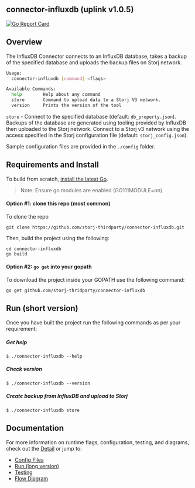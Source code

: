 ## connector-influxdb (uplink v1.0.5)


[![Go Report Card](https://goreportcard.com/badge/github.com/storj-thirdparty/connector-influxdb)](https://goreportcard.com/report/github.com/storj-thirdparty/connector-influxdb)

## Overview

The InfluxDB Connector connects to an InfluxDB database, takes a backup of the specified database and uploads the backup files on Storj network.

```bash
Usage:
  connector-influxdb [command] <flags>

Available Commands:
  help        Help about any command
  store       Command to upload data to a Storj V3 network.
  version     Prints the version of the tool

```



`store` - Connect to the specified database (default: `db_property.json`).  Backups of the database are generated using tooling provided by InfluxDB then uploaded to the Storj network.  Connect to a Storj v3 network using the access specified in the Storj configuration file (default: `storj_config.json`). 



Sample configuration files are provided in the `./config` folder. 



## Requirements and Install

To build from scratch, [install the latest Go](https://golang.org/doc/install#install). 

> Note: Ensure go modules are enabled (GO111MODULE=on)



#### Option #1: clone this repo (most common)

To clone the repo

```
git clone https://github.com/storj-thirdparty/connector-influxdb.git
```

Then, build the project using the following:

```
cd connector-influxdb
go build
```



#### Option #2:  ``go get`` into your gopath

 To download the project inside your GOPATH use the following command:

```
go get github.com/storj-thridparty/connector-influxdb
```



## Run (short version)

Once you have built the project run the following commands as per your requirement:

##### Get help

```
$ ./connector-influxdb --help
```

##### Check version

```
$ ./connector-influxdb --version
```

##### Create backup from InfluxDB and upload to Storj

```
$ ./connector-influxdb store 
```



## Documentation

For more information on runtime flags, configuration, testing, and diagrams, check out the [Detail](//github.com/storj-thirdparty/wiki/Detail) or jump to:

* [Config Files](//github.com/storj-thirdparty/connector-influxdb/wiki/#config-files)
* [Run (long version)](//github.com/storj-thirdparty/connector-influxdb/wiki/#run)
* [Testing](//github.com/storj-thirdparty/connector-influxdb/wiki/#testing)
* [Flow Diagram](//github.com/storj-thirdparty/connector-influxdb/wiki/#flow-diagram)

